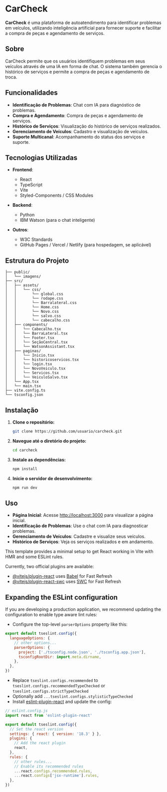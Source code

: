 # CarCheck

**CarCheck** é uma plataforma de autoatendimento para identificar problemas em veículos, utilizando inteligência artificial para fornecer suporte e facilitar a compra de peças e agendamento de serviços.

## Sobre

CarCheck permite que os usuários identifiquem problemas em seus veículos através de uma IA em forma de chat. O sistema também gerencia o histórico de serviços e permite a compra de peças e agendamento de troca.

## Funcionalidades

- **Identificação de Problemas**: Chat com IA para diagnóstico de problemas.
- **Compra e Agendamento**: Compra de peças e agendamento de serviços.
- **Histórico de Serviços**: Visualização do histórico de serviços realizados.
- **Gerenciamento de Veículos**: Cadastro e visualização de veículos.
- **Suporte Multicanal**: Acompanhamento do status dos serviços e suporte.

## Tecnologias Utilizadas

- **Frontend**:
  - React
  - TypeScript
  - Vite
  - Styled-Components / CSS Modules

- **Backend**:
  - Python
  - IBM Watson (para o chat inteligente)

- **Outros**:
  - W3C Standards
  - GitHub Pages / Vercel / Netlify (para hospedagem, se aplicável)

## Estrutura do Projeto

```
├── public/
│   └── imagens/
├── src/
│   ├── assets/
│   │   └── css/
│   │       └── global.css
│   │       └── rodape.css
│   │       └── Barralateral.css
│   │       └── Home.css
│   │       └── Novo.css
│   │       └── salvo.css
│   │       └── cabecalho.css
│   ├── components/
│   │   └── Cabecalho.tsx
│   │   └── BarraLateral.tsx
│   │   └── Footer.tsx
│   │   └── SeçãoCentral.tsx
│   │   └── WatsonAssistant.tsx
│   ├── paginas/
│   │   └── Inicio.tsx
│   │   └── historicoservicos.tsx
│   │   └── login.tsx
│   │   └── NovoVeiculo.tsx
│   │   └── Servicos.tsx
│   │   └── VeiculoSalvo.tsx
│   └── App.tsx
│   └── main.tsx
├── vite.config.ts
└── tsconfig.json
```

## Instalação

1. **Clone o repositório:**

   ```bash
   git clone https://github.com/usuario/carcheck.git
   ```

2. **Navegue até o diretório do projeto:**

   ```bash
   cd carcheck
   ```

3. **Instale as dependências:**

   ```bash
   npm install
   ```

4. **Inicie o servidor de desenvolvimento:**

   ```bash
   npm run dev
   ```

## Uso

- **Página Inicial**: Acesse [http://localhost:3000](http://localhost:3000) para visualizar a página inicial.
- **Identificação de Problemas**: Use o chat com IA para diagnosticar problemas.
- **Gerenciamento de Veículos**: Cadastre e visualize seus veículos.
- **Histórico de Serviços**: Veja os serviços realizados e em andamento.

























This template provides a minimal setup to get React working in Vite with HMR and some ESLint rules.

Currently, two official plugins are available:

- [@vitejs/plugin-react](https://github.com/vitejs/vite-plugin-react/blob/main/packages/plugin-react/README.md) uses [Babel](https://babeljs.io/) for Fast Refresh
- [@vitejs/plugin-react-swc](https://github.com/vitejs/vite-plugin-react-swc) uses [SWC](https://swc.rs/) for Fast Refresh

## Expanding the ESLint configuration

If you are developing a production application, we recommend updating the configuration to enable type aware lint rules:

- Configure the top-level `parserOptions` property like this:

```js
export default tseslint.config({
  languageOptions: {
    // other options...
    parserOptions: {
      project: ['./tsconfig.node.json', './tsconfig.app.json'],
      tsconfigRootDir: import.meta.dirname,
    },
  },
})
```

- Replace `tseslint.configs.recommended` to `tseslint.configs.recommendedTypeChecked` or `tseslint.configs.strictTypeChecked`
- Optionally add `...tseslint.configs.stylisticTypeChecked`
- Install [eslint-plugin-react](https://github.com/jsx-eslint/eslint-plugin-react) and update the config:

```js
// eslint.config.js
import react from 'eslint-plugin-react'

export default tseslint.config({
  // Set the react version
  settings: { react: { version: '18.3' } },
  plugins: {
    // Add the react plugin
    react,
  },
  rules: {
    // other rules...
    // Enable its recommended rules
    ...react.configs.recommended.rules,
    ...react.configs['jsx-runtime'].rules,
  },
})
```
